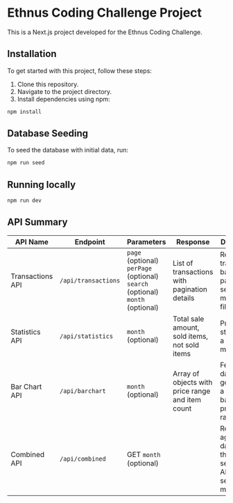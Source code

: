 # Ethnus Coding Challenge Project

This is a Next.js project developed for the Ethnus Coding Challenge.

## Installation

To get started with this project, follow these steps:

1. Clone this repository.
2. Navigate to the project directory.
3. Install dependencies using npm:

```bash
npm install
```

## Database Seeding

To seed the database with initial data, run:

```bash
npm run seed
```

## Running locally

```bash
npm run dev
```

## API Summary

| API Name           | Endpoint             | Parameters                              | Response                                 | Description                                                        |
|--------------------|----------------------|------------------------------------------|------------------------------------------|--------------------------------------------------------------------|
| Transactions API   | `/api/transactions`  | `page` (optional)<br>`perPage` (optional)<br>`search` (optional)<br>`month` (optional) | List of transactions with pagination details | Retrieves transactions based on page, search, and month filters.   |
| Statistics API     | `/api/statistics`    | `month` (optional)                       | Total sale amount, sold items, not sold items | Provides statistics for a specific month.                          |
| Bar Chart API      | `/api/barchart`      | `month` (optional)                       | Array of objects with price range and item count | Fetches data for generating a bar chart based on price ranges.     |
|Combined API | `/api/combined`  | GET `month` (optional) | | Retrieves aggregated data from three separate APIs for the selected month. |

